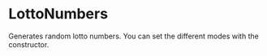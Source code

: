 # LottoNumbers
Generates random lotto numbers. You can set the different modes with the constructor.
